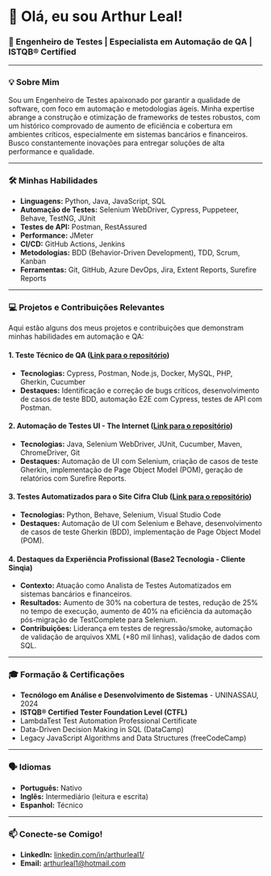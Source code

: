 # 👋 Olá, eu sou Arthur Leal!

### 🚀 Engenheiro de Testes | Especialista em Automação de QA | ISTQB® Certified

---

### 💡 Sobre Mim

Sou um Engenheiro de Testes apaixonado por garantir a qualidade de software, com foco em automação e metodologias ágeis. Minha expertise abrange a construção e otimização de frameworks de testes robustos, com um histórico comprovado de aumento de eficiência e cobertura em ambientes críticos, especialmente em sistemas bancários e financeiros. Busco constantemente inovações para entregar soluções de alta performance e qualidade.

---

### 🛠️ Minhas Habilidades

* **Linguagens:** Python, Java, JavaScript, SQL
* **Automação de Testes:** Selenium WebDriver, Cypress, Puppeteer, Behave, TestNG, JUnit
* **Testes de API:** Postman, RestAssured
* **Performance:** JMeter
* **CI/CD:** GitHub Actions, Jenkins
* **Metodologias:** BDD (Behavior-Driven Development), TDD, Scrum, Kanban
* **Ferramentas:** Git, GitHub, Azure DevOps, Jira, Extent Reports, Surefire Reports

---

### 💻 Projetos e Contribuições Relevantes

Aqui estão alguns dos meus projetos e contribuições que demonstram minhas habilidades em automação e QA:

#### 1. Teste Técnico de QA ([Link para o repositório](https://github.com/arthurleal98/seu-repositorio-teste-tecnico-qa))
* **Tecnologias:** Cypress, Postman, Node.js, Docker, MySQL, PHP, Gherkin, Cucumber
* **Destaques:** Identificação e correção de bugs críticos, desenvolvimento de casos de teste BDD, automação E2E com Cypress, testes de API com Postman.

#### 2. Automação de Testes UI - The Internet ([Link para o repositório](https://github.com/arthurleal98/seu-repositorio-automacao-ui))
* **Tecnologias:** Java, Selenium WebDriver, JUnit, Cucumber, Maven, ChromeDriver, Git
* **Destaques:** Automação de UI com Selenium, criação de casos de teste Gherkin, implementação de Page Object Model (POM), geração de relatórios com Surefire Reports.

#### 3. Testes Automatizados para o Site Cifra Club ([Link para o repositório](https://github.com/arthurleal98/seu-repositorio-cifraclub))
* **Tecnologias:** Python, Behave, Selenium, Visual Studio Code
* **Destaques:** Automação de UI com Selenium e Behave, desenvolvimento de casos de teste Gherkin (BDD), implementação de Page Object Model (POM).

#### 4. Destaques da Experiência Profissional (Base2 Tecnologia - Cliente Sinqia)
* **Contexto:** Atuação como Analista de Testes Automatizados em sistemas bancários e financeiros.
* **Resultados:** Aumento de 30% na cobertura de testes, redução de 25% no tempo de execução, aumento de 40% na eficiência da automação pós-migração de TestComplete para Selenium.
* **Contribuições:** Liderança em testes de regressão/smoke, automação de validação de arquivos XML (+80 mil linhas), validação de dados com SQL.

---

### 🎓 Formação & Certificações

* **Tecnólogo em Análise e Desenvolvimento de Sistemas** - UNINASSAU, 2024
* **ISTQB® Certified Tester Foundation Level (CTFL)**
* LambdaTest Test Automation Professional Certificate
* Data-Driven Decision Making in SQL (DataCamp)
* Legacy JavaScript Algorithms and Data Structures (freeCodeCamp)

---

### 🗣️ Idiomas

* **Português:** Nativo
* **Inglês:** Intermediário (leitura e escrita)
* **Espanhol:** Técnico

---

### 📫 Conecte-se Comigo!

* **LinkedIn:** [linkedin.com/in/arthurleal1/](https://www.linkedin.com/in/arthurleal1/)
* **Email:** arthurleal1@hotmail.com
